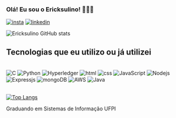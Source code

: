 ### Olá! Eu sou o Ericksulino! 👨‍💻🚀

[![insta](https://img.shields.io/badge/Instagram-E4405F?style=for-the-badge&logo=instagram&logoColor=white)](https://www.instagram.com/ericksulino_moura/)
[![linkedin](https://img.shields.io/badge/LinkedIn-0077B5?style=for-the-badge&logo=linkedin&logoColor=white)](https://www.linkedin.com/in/ericksulino-moura-74b5bb174/)

![Ericksulino GitHub stats](https://github-readme-stats.vercel.app/api?username=ericksulino&show_icons=true&theme=transparent)


## Tecnologias que eu utilizo ou já utilizei

<div style="display: inline_block"><br/>
  
  <img align="center" alt="C" src="https://img.shields.io/badge/C-00599C?style=for-the-badge&logo=c&logoColor=white"/>
  <img align="center" alt="Python" src="https://img.shields.io/badge/Python-14354C?style=for-the-badge&logo=python&logoColor=white"/>
  <img align="center" alt="Hyperledger" src="https://img.shields.io/badge/hyperledger-2F3134?style=for-the-badge&logo=hyperledger&logoColor=white"/>
  <img align="center" alt="html" src="https://img.shields.io/badge/HTML5-E34F26?style=for-the-badge&logo=html5&logoColor=white"/>
  <img align="center" alt="css" src="https://img.shields.io/badge/CSS3-1572B6?style=for-the-badge&logo=css3&logoColor=white"/>
  <img align="center" alt="JavaScript" src="https://img.shields.io/badge/JavaScript-323330?style=for-the-badge&logo=javascript&logoColor=F7DF1E"/>
  <img align="center" alt="Nodejs" src="https://img.shields.io/badge/Node.js-43853D?style=for-the-badge&logo=node.js&logoColor=white"/>
  <img align="center" alt="Expressjs" src="https://img.shields.io/badge/Express.js-404D59?style=for-the-badge"/>
  <img align="center" alt="mongoDB" src="https://img.shields.io/badge/MongoDB-4EA94B?style=for-the-badge&logo=mongodb&logoColor=white"/>
  <img align="center" alt="AWS" src="https://img.shields.io/badge/Amazon_AWS-FF9900?style=for-the-badge&logo=amazonaws&logoColor=white"/>
  <img align="center" alt="Java" src="https://img.shields.io/badge/Java-ED8B00?style=for-the-badge&logo=openjdk&logoColor=white"/>
</div><br/>

[![Top Langs](https://github-readme-stats.vercel.app/api/top-langs/?username=ericksulino&hide_progress=true)](https://github.com/anuraghazra/github-readme-stats)



Graduando em Sistemas de Informação UFPI 

